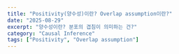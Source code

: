 ```yaml
---
title: "Positivity(양수성)이란? Overlap assumption이란?"
date: "2025-08-29"
excerpt: "양수성이란? 분포의 겹침이 의미하는 건?"
category: "Causal Inference"
tags: ["Positivity", "Overlap assumption"]
---
```









